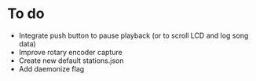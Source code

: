 # To do

- Integrate push button to pause playback (or to scroll LCD and log song data)
- Improve rotary encoder capture
- Create new default stations.json
- Add daemonize flag
